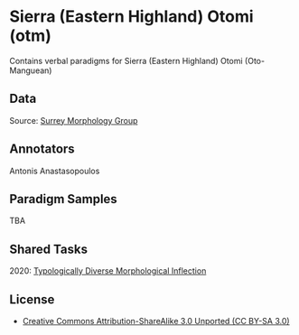 # Sierra (Eastern Highland) Otomi (otm)
Contains verbal paradigms for Sierra (Eastern Highland) Otomi (Oto-Manguean)

## Data
Source: [Surrey Morphology Group](https://oto-manguean.surrey.ac.uk/Search/XTY)

## Annotators
Antonis Anastasopoulos

## Paradigm Samples
TBA

## Shared Tasks
2020: [Typologically Diverse Morphological Inflection](https://www.aclweb.org/anthology/2020.sigmorphon-1.1/)


## License
- [Creative Commons Attribution-ShareAlike 3.0 Unported (CC BY-SA 3.0)](https://creativecommons.org/licenses/by-sa/3.0/)
